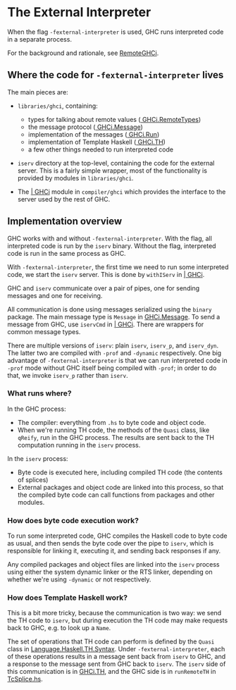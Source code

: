 # The External Interpreter



When the flag `-fexternal-interpreter` is used, GHC runs interpreted code in a separate process.  



For the background and rationale, see [RemoteGHCi](remote-gh-ci).


## Where the code for `-fexternal-interpreter` lives



The main pieces are:


- `libraries/ghci`, containing:

  - types for talking about remote values ([
    GHCi.RemoteTypes](https://phabricator.haskell.org/diffusion/GHC/browse/master/libraries/ghci/GHCi/RemoteTypes.hs))
  - the message protocol ([
    GHCi.Message](https://phabricator.haskell.org/diffusion/GHC/browse/master/libraries/ghci/GHCi/Message.hs))
  - implementation of the messages ([
    GHCi.Run](https://phabricator.haskell.org/diffusion/GHC/browse/master/libraries/ghci/GHCi/Run.hs))
  - implementation of Template Haskell ([
    GHCi.TH](https://phabricator.haskell.org/diffusion/GHC/browse/master/libraries/ghci/GHCi/TH.hs))
  - a few other things needed to run interpreted code

- `iserv` directory at the top-level, containing the code for the external
  server.  This is a fairly simple wrapper, most of the functionality
  is provided by modules in `libraries/ghci`.

- The [
  \| GHCi](https://phabricator.haskell.org/diffusion/GHC/browse/master/compiler%2Fghci%2FGHCi.hs) module in `compiler/ghci` which provides the interface to the server used
  by the rest of GHC.

## Implementation overview



GHC works with and without `-fexternal-interpreter`.  With the flag, all
interpreted code is run by the `iserv` binary.  Without the flag,
interpreted code is run in the same process as GHC.



With `-fexternal-interpreter`, the first time we need to run some interpreted code, we start the `iserv` server. This is done by `withIServ` in [
\| GHCi](https://phabricator.haskell.org/diffusion/GHC/browse/master/compiler%2Fghci%2FGHCi.hs).



GHC and `iserv` communicate over a pair of pipes, one for sending messages and one for receiving.



All communication is done using messages serialized using the `binary` package.  The main message type is `Message` in [
GHCi.Message](https://phabricator.haskell.org/diffusion/GHC/browse/master/libraries/ghci/GHCi/Message.hs).  To send a message from GHC, use `iservCmd` in [
\| GHCi](https://phabricator.haskell.org/diffusion/GHC/browse/master/compiler%2Fghci%2FGHCi.hs).  There are wrappers for common message types.



There are multiple versions of `iserv`: plain `iserv`, `iserv_p`, and `iserv_dyn`.  The latter two are compiled with `-prof` and `-dynamic` respectively.  One big advantage of `-fexternal-interpreter` is that we can run interpreted code in `-prof` mode without GHC itself being compiled with `-prof`; in order to do that, we invoke `iserv_p` rather than `iserv`.


### What runs where?



In the GHC process:


- The compiler: everything from `.hs` to byte code and object code.
- When we're running TH code, the methods of the `Quasi` class, like `qReify`, run in the GHC process.  The results are sent back to the TH computation running in the `iserv` process.


In the `iserv` process:


- Byte code is executed here, including compiled TH code (the contents of splices)
- External packages and object code are linked into this process, so that the compiled byte code can call functions from packages and other modules.

### How does byte code execution work?



To run some interpreted code, GHC compiles the Haskell code to byte code as usual, and then sends the byte code over the pipe to `iserv`, which is responsible for linking it, executing it, and sending back responses if any.



Any compiled packages and object files are linked into the `iserv` process using either the system dynamic linker or the RTS linker, depending on whether we're using `-dynamic` or not respectively.


### How does Template Haskell work?



This is a bit more tricky, because the communication is two way: we send the TH code to `iserv`, but during execution the TH code may make requests back to GHC, e.g. to look up a `Name`.  



The set of operations that TH code can perform is defined by the `Quasi` class in [
Language.Haskell.TH.Syntax](https://phabricator.haskell.org/diffusion/GHC/browse/master/libraries/template-haskell/Language/Haskell/TH/Syntax.hs).  Under `-fexternal-interpreter`, each of these operations results in a message sent back from `iserv` to GHC, and a response to the message sent from GHC back to `iserv`.  The `iserv` side of this communication is in [
GHCi.TH](https://phabricator.haskell.org/diffusion/GHC/browse/master/libraries/ghci/GHCi/TH.hs), and the GHC side is in `runRemoteTH` in [
TcSplice.hs](https://phabricator.haskell.org/diffusion/GHC/browse/master/compiler%2Ftypecheck%2FTcSplice.hs).


